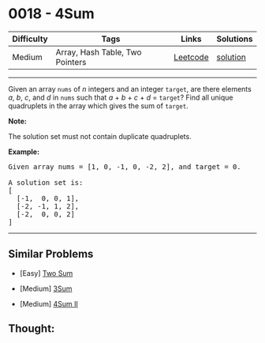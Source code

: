 # 0018 - 4Sum

Difficulty  | Tags | Links | Solutions
----------- | ---- | ----- | -----
Medium | Array, Hash Table, Two Pointers | [Leetcode](https://leetcode.com/problems/4sum) | [solution](https://leetcode.com/problems/4sum/solution/)


-----------

<p>Given an array <code>nums</code> of <em>n</em> integers and an integer <code>target</code>, are there elements <em>a</em>, <em>b</em>, <em>c</em>, and <em>d</em> in <code>nums</code> such that <em>a</em> + <em>b</em> + <em>c</em> + <em>d</em> = <code>target</code>? Find all unique quadruplets in the array which gives the sum of <code>target</code>.</p>

<p><strong>Note:</strong></p>

<p>The solution set must not contain duplicate quadruplets.</p>

<p><strong>Example:</strong></p>

<pre>
Given array nums = [1, 0, -1, 0, -2, 2], and target = 0.

A solution set is:
[
  [-1,  0, 0, 1],
  [-2, -1, 1, 2],
  [-2,  0, 0, 2]
]
</pre>


-----------


## Similar Problems

- [Easy] [Two Sum](two-sum)

- [Medium] [3Sum](3sum)

- [Medium] [4Sum II](4sum-ii)




## Thought:
